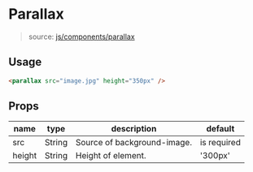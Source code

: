 # Parallax
> source: [js/components/parallax](../src/js/components/parallax.vue)

## Usage
```html
<parallax src="image.jpg" height="350px" />
```

## Props
| name | type | description | default |
| ---- | ---- | ----------- | ------- |
| src | String | Source of background-image. | is required |
| height | String | Height of element. | '300px' |
